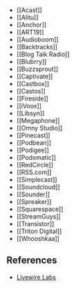 * [[Acast]]
* [[Alitu]]
* [[Anchor]]
* [[ART19]]
* [[Audioboom]]
* [[Backtracks]]
* [[Blog Talk Radio]]
* [[Blubrry]]
* [[Buzzsprout]]
* [[Captivate]]
* [[Castbox]]
* [[Castos]]
* [[Fireside]]
* [[iVoox]]
* [[Libsyn]]
* [[Megaphone]]
* [[Omny Studio]]
* [[Pinecast]]
* [[Podbean]]
* [[Podigee]]
* [[Podomatic]]
* [[RedCircle]]
* [[RSS.com]]
* [[Simplecast]]
* [[Soundcloud]]
* [[Sounder]]
* [[Spreaker]]
* [[Squarespace]]
* [[StreamGuys]]
* [[Transistor]]
* [[Triton Digital]]
* [[Whooshkaa]]

## References
* [Livewire Labs](https://livewire.io/podcast-trackers-by-episode-share/)
